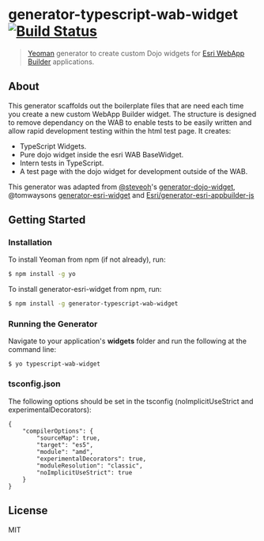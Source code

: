 # generator-typescript-wab-widget [![Build Status](https://travis-ci.org/davewilton/generator-typescript-wab-widget.svg?branch=master)](https://travis-ci.org/davewilton/generator-typescript-wab-widget)

> [Yeoman](http://yeoman.io) generator to create custom Dojo widgets for [Esri WebApp Builder](https://developers.arcgis.com/web-appbuilder/) applications.

## About

This generator scaffolds out the boilerplate files that are need each time you create a new custom WebApp Builder widget. The structure is designed to remove dependancy on the WAB to enable tests to be easily written and allow rapid development testing within the html test page. It creates:

* TypeScript Widgets.
* Pure dojo widget inside the esri WAB BaseWidget.
* Intern tests in TypeScript.
* A test page with the dojo widget for development outside of the WAB.



This generator was adapted from [@steveoh](https://github.com/steveoh)'s [generator-dojo-widget](https://github.com/steveoh/generator-dojo-widget), @tomwaysons [generator-esri-widget](https://raw.githubusercontent.com/tomwayson/generator-esri-widget/) and [Esri/generator-esri-appbuilder-js](http://github.com/Esri/generator-esri-appbuilder-js) 

## Getting Started

### Installation

To install Yeoman from npm (if not already), run:

```bash
$ npm install -g yo
```

To install generator-esri-widget from npm, run:

```bash
$ npm install -g generator-typescript-wab-widget
```

### Running the Generator

Navigate to your application's **widgets** folder and run the following at the command line:

```
$ yo typescript-wab-widget

```

### tsconfig.json

The following options should be set in the tsconfig (noImplicitUseStrict and experimentalDecorators):

```
{
    "compilerOptions": {
        "sourceMap": true,
        "target": "es5",
        "module": "amd",
        "experimentalDecorators": true,
        "moduleResolution": "classic",
        "noImplicitUseStrict": true
    }
}
```

## License

MIT

